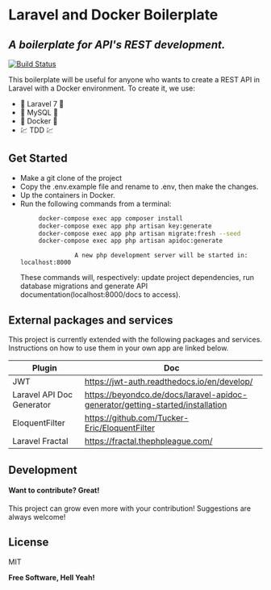 # Laravel and Docker Boilerplate
## _A boilerplate for API's REST development._

[![Build Status](https://travis-ci.org/joemccann/dillinger.svg?branch=master)](https://travis-ci.org/joemccann/dillinger)

This boilerplate will be useful for anyone who wants to create a REST API in Laravel with a Docker environment.
To create it, we use:

- :elephant: Laravel 7 :elephant:
- :dolphin: MySQL :dolphin:
- :whale: Docker :whale:
- :chart: TDD :chart:

## Get Started

- Make a git clone of the project
- Copy the .env.example file and rename to .env, then make the changes.
- Up the containers in Docker.
- Run the following commands from a terminal:
    ```sh
         docker-compose exec app composer install
         docker-compose exec app php artisan key:generate
         docker-compose exec app php artisan migrate:fresh --seed
         docker-compose exec app php artisan apidoc:generate
    ```
                     A new php development server will be started in: localhost:8000

    These commands will, respectively: update project dependencies, run database migrations and generate API documentation(localhost:8000/docs to access).

## External packages and services

This project is currently extended with the following packages and services.
Instructions on how to use them in your own app are linked below.

| Plugin | Doc |
| ------ | ------ |
| JWT | https://jwt-auth.readthedocs.io/en/develop/
| Laravel API Doc Generator | https://beyondco.de/docs/laravel-apidoc-generator/getting-started/installation |
| EloquentFilter |https://github.com/Tucker-Eric/EloquentFilter |
| Laravel Fractal | https://fractal.thephpleague.com/ |

## Development

#### Want to contribute? Great!

This project can grow even more with your contribution! 
Suggestions are always welcome!


## License

MIT

**Free Software, Hell Yeah!**
